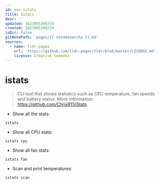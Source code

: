 ```yaml
---
id: osx.istats
title: Istats
desc: ''
updated: 1623965306234
created: 1623965306234
isDir: false
gitNotePath: 'pages/{{ noteHiearchy }}.md'
sources:
  - name: tldr-pages
    url: 'https://github.com/tldr-pages/tldr/blob/master/LICENSE.md'
    license: Creative Commons
---
```

# istats

> CLI tool that shows statistics such as CPU temperature, fan speeds and battery status.
> More information: <https://github.com/Chris911/iStats>.

- Show all the stats:

`istats`

- Show all CPU stats:

`istats cpu`

- Show all fan stats:

`istats fan`

- Scan and print temperatures:

`istats scan`

